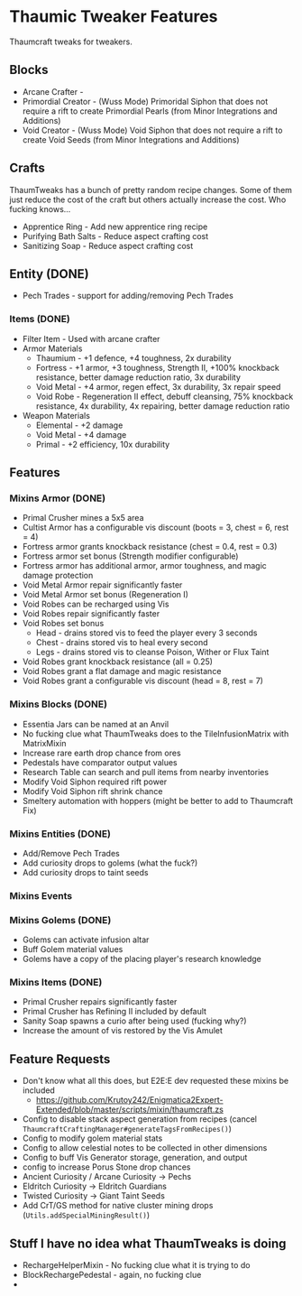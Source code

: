 # Thaumic Tweaker Features
Thaumcraft tweaks for tweakers.

## Blocks
- Arcane Crafter - 
- Primordial Creator - (Wuss Mode) Primoridal Siphon that does not require a rift to create Primordial Pearls (from Minor Integrations and Additions)
- Void Creator - (Wuss Mode) Void Siphon that does not require a rift to create Void Seeds (from Minor Integrations and Additions)

## Crafts
ThaumTweaks has a bunch of pretty random recipe changes. Some of them just reduce the cost of the craft but others actually increase the cost. Who fucking knows...
- Apprentice Ring - Add new apprentice ring recipe
- Purifying Bath Salts - Reduce aspect crafting cost
- Sanitizing Soap - Reduce aspect crafting cost


## Entity (DONE)
- Pech Trades - support for adding/removing Pech Trades

### Items (DONE)
- Filter Item - Used with arcane crafter
- Armor Materials
  - Thaumium - +1 defence, +4 toughness, 2x durability
  - Fortress - +1 armor, +3 toughness, Strength II, +100% knockback resistance, better damage reduction ratio, 3x durability
  - Void Metal - +4 armor, regen effect, 3x durability, 3x repair speed
  - Void Robe - Regeneration II effect, debuff cleansing, 75% knockback resistance, 4x durability, 4x repairing, better damage reduction ratio
- Weapon Materials
  - Elemental - +2 damage
  - Void Metal - +4 damage
  - Primal - +2 efficiency, 10x durability

## Features
### Mixins Armor (DONE)
- Primal Crusher mines a 5x5 area
- Cultist Armor has a configurable vis discount (boots = 3, chest = 6, rest = 4)
- Fortress armor grants knockback resistance (chest = 0.4, rest = 0.3)
- Fortress armor set bonus (Strength modifier configurable)
- Fortress armor has additional armor, armor toughness, and magic damage protection
- Void Metal Armor repair significantly faster
- Void Metal Armor set bonus (Regeneration I)
- Void Robes can be recharged using Vis
- Void Robes repair significantly faster
- Void Robes set bonus
  - Head - drains stored vis to feed the player every 3 seconds
  - Chest - drains stored vis to heal every second
  - Legs - drains stored vis to cleanse Poison, Wither or Flux Taint
- Void Robes grant knockback resistance (all = 0.25)
- Void Robes grant a flat damage and magic resistance
- Void Robes grant a configurable vis discount (head = 8, rest = 7)

### Mixins Blocks (DONE)
- Essentia Jars can be named at an Anvil
- No fucking clue what ThaumTweaks does to the TileInfusionMatrix with MatrixMixin
- Increase rare earth drop chance from ores
- Pedestals have comparator output values
- Research Table can search and pull items from nearby inventories
- Modify Void Siphon required rift power
- Modify Void Siphon rift shrink chance
- Smeltery automation with hoppers (might be better to add to Thaumcraft Fix)

### Mixins Entities (DONE)
- Add/Remove Pech Trades
- Add curiosity drops to golems (what the fuck?)
- Add curiosity drops to taint seeds

### Mixins Events
### Mixins Golems (DONE)
- Golems can activate infusion altar
- Buff Golem material values
- Golems have a copy of the placing player's research knowledge

### Mixins Items (DONE)
- Primal Crusher repairs significantly faster
- Primal Crusher has Refining II included by default
- Sanity Soap spawns a curio after being used (fucking why?)
- Increase the amount of vis restored by the Vis Amulet

## Feature Requests
- Don't know what all this does, but E2E:E dev requested these mixins be included
  - https://github.com/Krutoy242/Enigmatica2Expert-Extended/blob/master/scripts/mixin/thaumcraft.zs
- Config to disable stack aspect generation from recipes (cancel `ThaumcraftCraftingManager#generateTagsFromRecipes()`)
- Config to modify golem material stats
- Config to allow celestial notes to be collected in other dimensions
- Config to buff Vis Generator storage, generation, and output
- config to increase Porus Stone drop chances
- Ancient Curiosity / Arcane Curiosity -> Pechs
- Eldritch Curiosity -> Eldritch Guardians
- Twisted Curiosity -> Giant Taint Seeds
- Add CrT/GS method for native cluster mining drops (`Utils.addSpecialMiningResult()`)

## Stuff I have no idea what ThaumTweaks is doing
- RechargeHelperMixin - No fucking clue what it is trying to do
- BlockRechargePedestal - again, no fucking clue
- 